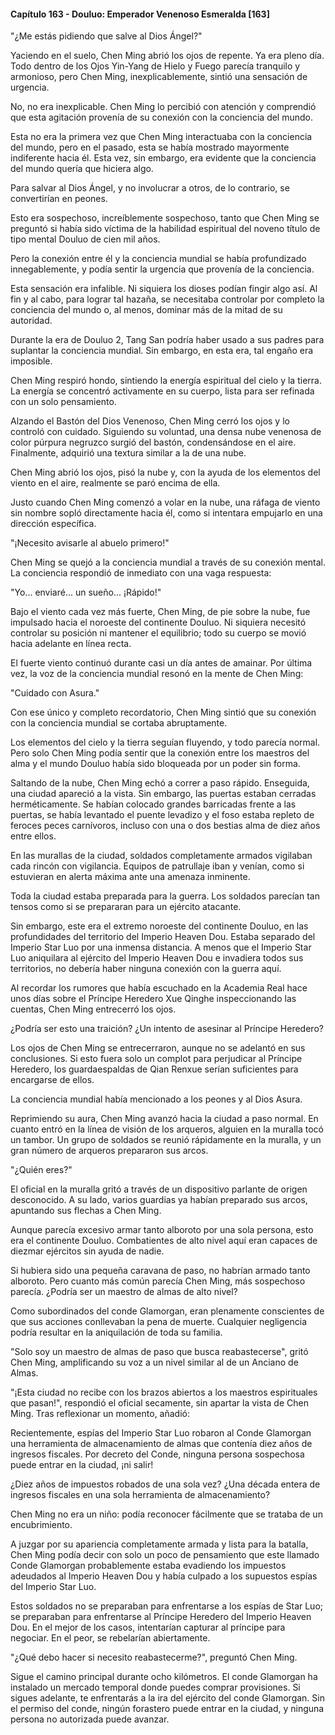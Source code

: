 
#### Capítulo 163 - Douluo: Emperador Venenoso Esmeralda [163]

"¿Me estás pidiendo que salve al Dios Ángel?"

Yaciendo en el suelo, Chen Ming abrió los ojos de repente. Ya era pleno día. Todo dentro de los Ojos Yin-Yang de Hielo y Fuego parecía tranquilo y armonioso, pero Chen Ming, inexplicablemente, sintió una sensación de urgencia.

No, no era inexplicable. Chen Ming lo percibió con atención y comprendió que esta agitación provenía de su conexión con la conciencia del mundo.

Esta no era la primera vez que Chen Ming interactuaba con la conciencia del mundo, pero en el pasado, esta se había mostrado mayormente indiferente hacia él. Esta vez, sin embargo, era evidente que la conciencia del mundo quería que hiciera algo.

Para salvar al Dios Ángel, y no involucrar a otros, de lo contrario, se convertirían en peones.

Esto era sospechoso, increíblemente sospechoso, tanto que Chen Ming se preguntó si había sido víctima de la habilidad espiritual del noveno título de tipo mental Douluo de cien mil años.

Pero la conexión entre él y la conciencia mundial se había profundizado innegablemente, y podía sentir la urgencia que provenía de la conciencia.

Esta sensación era infalible. Ni siquiera los dioses podían fingir algo así. Al fin y al cabo, para lograr tal hazaña, se necesitaba controlar por completo la conciencia del mundo o, al menos, dominar más de la mitad de su autoridad.

Durante la era de Douluo 2, Tang San podría haber usado a sus padres para suplantar la conciencia mundial. Sin embargo, en esta era, tal engaño era imposible.

Chen Ming respiró hondo, sintiendo la energía espiritual del cielo y la tierra. La energía se concentró activamente en su cuerpo, lista para ser refinada con un solo pensamiento.

Alzando el Bastón del Dios Venenoso, Chen Ming cerró los ojos y lo controló con cuidado. Siguiendo su voluntad, una densa nube venenosa de color púrpura negruzco surgió del bastón, condensándose en el aire. Finalmente, adquirió una textura similar a la de una nube.

Chen Ming abrió los ojos, pisó la nube y, con la ayuda de los elementos del viento en el aire, realmente se paró encima de ella.

Justo cuando Chen Ming comenzó a volar en la nube, una ráfaga de viento sin nombre sopló directamente hacia él, como si intentara empujarlo en una dirección específica.

"¡Necesito avisarle al abuelo primero!"

Chen Ming se quejó a la conciencia mundial a través de su conexión mental. La conciencia respondió de inmediato con una vaga respuesta:

"Yo... enviaré... un sueño... ¡Rápido!"

Bajo el viento cada vez más fuerte, Chen Ming, de pie sobre la nube, fue impulsado hacia el noroeste del continente Douluo. Ni siquiera necesitó controlar su posición ni mantener el equilibrio; todo su cuerpo se movió hacia adelante en línea recta.

El fuerte viento continuó durante casi un día antes de amainar. Por última vez, la voz de la conciencia mundial resonó en la mente de Chen Ming:

"Cuidado con Asura."

Con ese único y completo recordatorio, Chen Ming sintió que su conexión con la conciencia mundial se cortaba abruptamente.

Los elementos del cielo y la tierra seguían fluyendo, y todo parecía normal. Pero solo Chen Ming podía sentir que la conexión entre los maestros del alma y el mundo Douluo había sido bloqueada por un poder sin forma.

Saltando de la nube, Chen Ming echó a correr a paso rápido. Enseguida, una ciudad apareció a la vista. Sin embargo, las puertas estaban cerradas herméticamente. Se habían colocado grandes barricadas frente a las puertas, se había levantado el puente levadizo y el foso estaba repleto de feroces peces carnívoros, incluso con una o dos bestias alma de diez años entre ellos.

En las murallas de la ciudad, soldados completamente armados vigilaban cada rincón con vigilancia. Equipos de patrullaje iban y venían, como si estuvieran en alerta máxima ante una amenaza inminente.

Toda la ciudad estaba preparada para la guerra. Los soldados parecían tan tensos como si se prepararan para un ejército atacante.

Sin embargo, este era el extremo noroeste del continente Douluo, en las profundidades del territorio del Imperio Heaven Dou. Estaba separado del Imperio Star Luo por una inmensa distancia. A menos que el Imperio Star Luo aniquilara al ejército del Imperio Heaven Dou e invadiera todos sus territorios, no debería haber ninguna conexión con la guerra aquí.

Al recordar los rumores que había escuchado en la Academia Real hace unos días sobre el Príncipe Heredero Xue Qinghe inspeccionando las cuentas, Chen Ming entrecerró los ojos.

¿Podría ser esto una traición? ¿Un intento de asesinar al Príncipe Heredero?

Los ojos de Chen Ming se entrecerraron, aunque no se adelantó en sus conclusiones. Si esto fuera solo un complot para perjudicar al Príncipe Heredero, los guardaespaldas de Qian Renxue serían suficientes para encargarse de ellos.

La conciencia mundial había mencionado a los peones y al Dios Asura.

Reprimiendo su aura, Chen Ming avanzó hacia la ciudad a paso normal. En cuanto entró en la línea de visión de los arqueros, alguien en la muralla tocó un tambor. Un grupo de soldados se reunió rápidamente en la muralla, y un gran número de arqueros prepararon sus arcos.

"¿Quién eres?"

El oficial en la muralla gritó a través de un dispositivo parlante de origen desconocido. A su lado, varios guardias ya habían preparado sus arcos, apuntando sus flechas a Chen Ming.

Aunque parecía excesivo armar tanto alboroto por una sola persona, esto era el continente Douluo. Combatientes de alto nivel aquí eran capaces de diezmar ejércitos sin ayuda de nadie.

Si hubiera sido una pequeña caravana de paso, no habrían armado tanto alboroto. Pero cuanto más común parecía Chen Ming, más sospechoso parecía. ¿Podría ser un maestro de almas de alto nivel?

Como subordinados del conde Glamorgan, eran plenamente conscientes de que sus acciones conllevaban la pena de muerte. Cualquier negligencia podría resultar en la aniquilación de toda su familia.

"Solo soy un maestro de almas de paso que busca reabastecerse", gritó Chen Ming, amplificando su voz a un nivel similar al de un Anciano de Almas.

"¡Esta ciudad no recibe con los brazos abiertos a los maestros espirituales que pasan!", respondió el oficial secamente, sin apartar la vista de Chen Ming. Tras reflexionar un momento, añadió:

Recientemente, espías del Imperio Star Luo robaron al Conde Glamorgan una herramienta de almacenamiento de almas que contenía diez años de ingresos fiscales. Por decreto del Conde, ninguna persona sospechosa puede entrar en la ciudad, ¡ni salir!

¿Diez años de impuestos robados de una sola vez? ¿Una década entera de ingresos fiscales en una sola herramienta de almacenamiento?

Chen Ming no era un niño: podía reconocer fácilmente que se trataba de un encubrimiento.

A juzgar por su apariencia completamente armada y lista para la batalla, Chen Ming podía decir con solo un poco de pensamiento que este llamado Conde Glamorgan probablemente estaba evadiendo los impuestos adeudados al Imperio Heaven Dou y había culpado a los supuestos espías del Imperio Star Luo.

Estos soldados no se preparaban para enfrentarse a los espías de Star Luo; se preparaban para enfrentarse al Príncipe Heredero del Imperio Heaven Dou. En el mejor de los casos, intentarían capturar al príncipe para negociar. En el peor, se rebelarían abiertamente.

"¿Qué debo hacer si necesito reabastecerme?", preguntó Chen Ming.

Sigue el camino principal durante ocho kilómetros. El conde Glamorgan ha instalado un mercado temporal donde puedes comprar provisiones. Si sigues adelante, te enfrentarás a la ira del ejército del conde Glamorgan. Sin el permiso del conde, ningún forastero puede entrar en la ciudad, y ninguna persona no autorizada puede avanzar.